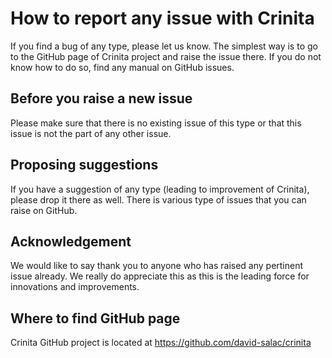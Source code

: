 # How to report any issue with Crinita
If you find a bug of any type, please let us know. The simplest way is
to go to the GitHub page of Crinita project and raise the issue there.
If you do not know how to do so, find any manual on GitHub issues.

## Before you raise a new issue
Please make sure that there is no existing issue of this type or that
this issue is not the part of any other issue.

## Proposing suggestions
If you have a suggestion of any type (leading to improvement of Crinita),
please drop it there as well. There is various type of issues that you
can raise on GitHub.

## Acknowledgement
We would like to say thank you to anyone who has raised any pertinent
issue already. We really do appreciate this as this is the leading
force for innovations and improvements.

## Where to find GitHub page
Crinita GitHub project is located at https://github.com/david-salac/crinita